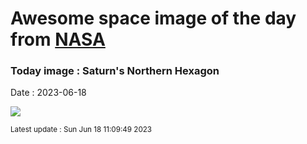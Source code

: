 
# Awesome space image of the day from [NASA](https://api.nasa.gov/)

### Today image : Saturn's Northern Hexagon
Date : 2023-06-18

![](https://apod.nasa.gov/apod/image/2306/NorthSaturn_Cassini_960.jpg)

<small>Latest update : Sun Jun 18 11:09:49 2023</small>
        